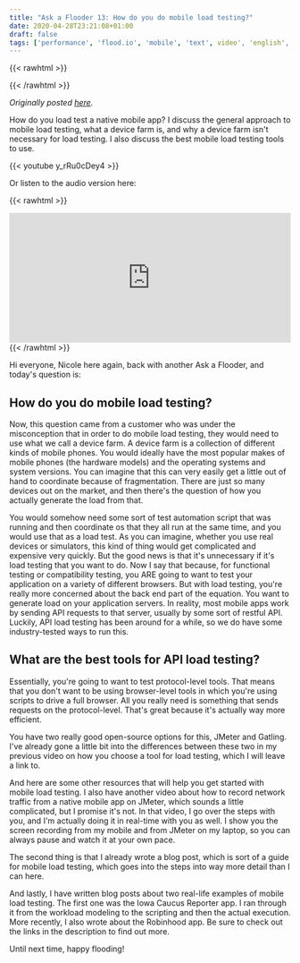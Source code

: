 ```yaml
---
title: "Ask a Flooder 13: How do you do mobile load testing?"
date: 2020-04-28T23:21:08+01:00
draft: false
tags: ['performance', 'flood.io', 'mobile', 'text', video', 'english', 'jmeter']
---
```


{{< rawhtml >}}
<link rel="canonical" href="https://www.flood.io/blog/ask-a-flooder-13-how-do-you-do-mobile-load-testing">
{{< /rawhtml >}}

_Originally posted [here](https://www.flood.io/blog/ask-a-flooder-13-how-do-you-do-mobile-load-testing)._

How do you load test a native mobile app? I discuss the general approach to mobile load testing, what a device farm is, and why a device farm isn't necessary for load testing. I also discuss the best mobile load testing tools to use.

{{< youtube y_rRu0cDey4 >}}

Or listen to the audio version here:

{{< rawhtml >}}
<iframe src="https://open.spotify.com/embed-podcast/episode/2fevtJd7pPIAUDkMpdnzkV" width="100%" height="232" frameborder="0" allowtransparency="true" allow="encrypted-media"></iframe>
{{< /rawhtml >}}

Hi everyone, Nicole here again, back with another Ask a Flooder, and today's question is: 

## How do you do mobile load testing?

Now, this question came from a customer who was under the misconception that in order to do mobile load testing, they would need to use what we call a device farm. A device farm is a collection of different kinds of mobile phones. You would ideally have the most popular makes of mobile phones (the hardware models) and the operating systems and system versions. You can imagine that this can very easily get a little out of hand to coordinate because of fragmentation. There are just so many devices out on the market, and then there's the question of how you actually generate the load from that.

You would somehow need some sort of test automation script that was running and then coordinate os that they all run at the same time, and you would use that as a load test. As you can imagine, whether you use real devices or simulators, this kind of thing would get complicated and expensive very quickly. But the good news is that it's unnecessary if it's load testing that you want to do. Now I say that because, for functional testing or compatibility testing, you ARE going to want to test your application on a variety of different browsers. But with load testing, you're really more concerned about the back end part of the equation. You want to generate load on your application servers. In reality, most mobile apps work by sending API requests to that server, usually by some sort of restful API. Luckily, API load testing has been around for a while, so we do have some industry-tested ways to run this.

## What are the best tools for API load testing? 

Essentially, you're going to want to test protocol-level tools. That means that you don't want to be using browser-level tools in which you're using scripts to drive a full browser. All you really need is something that sends requests on the protocol-level. That's great because it's actually way more efficient.

You have two really good open-source options for this, JMeter and Gatling. I've already gone a little bit into the differences between these two in my previous video on how you choose a tool for load testing, which I will leave a link to.

And here are some other resources that will help you get started with mobile load testing. I also have another video about how to record network traffic from a native mobile app on JMeter, which sounds a little complicated, but I promise it's not. In that video, I go over the steps with you, and I'm actually doing it in real-time with you as well. I show you the screen recording from my mobile and from JMeter on my laptop, so you can always pause and watch it at your own pace.

The second thing is that I already wrote a blog post, which is sort of a guide for mobile load testing, which goes into the steps into way more detail than I can here.

And lastly, I have written blog posts about two real-life examples of mobile load testing. The first one was the Iowa Caucus Reporter app. I ran through it from the workload modeling to the scripting and then the actual execution. More recently, I also wrote about the Robinhood app. Be sure to check out the links in the description to find out more.

Until next time, happy flooding!